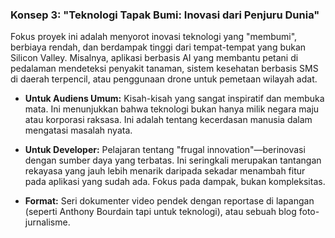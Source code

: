 ### **Konsep 3: "Teknologi Tapak Bumi: Inovasi dari Penjuru Dunia"**

Fokus proyek ini adalah menyorot inovasi teknologi yang "membumi", berbiaya rendah, dan berdampak tinggi dari tempat-tempat yang bukan Silicon Valley. Misalnya, aplikasi berbasis AI yang membantu petani di pedalaman mendeteksi penyakit tanaman, sistem kesehatan berbasis SMS di daerah terpencil, atau penggunaan drone untuk pemetaan wilayah adat.

- **Untuk Audiens Umum:** Kisah-kisah yang sangat inspiratif dan membuka mata. Ini menunjukkan bahwa teknologi bukan hanya milik negara maju atau korporasi raksasa. Ini adalah tentang kecerdasan manusia dalam mengatasi masalah nyata.
    
- **Untuk Developer:** Pelajaran tentang "frugal innovation"—berinovasi dengan sumber daya yang terbatas. Ini seringkali merupakan tantangan rekayasa yang jauh lebih menarik daripada sekadar menambah fitur pada aplikasi yang sudah ada. Fokus pada dampak, bukan kompleksitas.
    
- **Format:** Seri dokumenter video pendek dengan reportase di lapangan (seperti Anthony Bourdain tapi untuk teknologi), atau sebuah blog foto-jurnalisme.